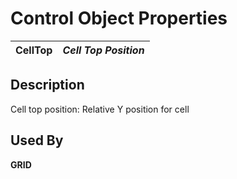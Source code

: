 # Control Object Properties

**CellTop** |  **_Cell Top Position_**  
---|---  
  
## Description

Cell top position: Relative Y position for cell

## Used By

**GRID**
